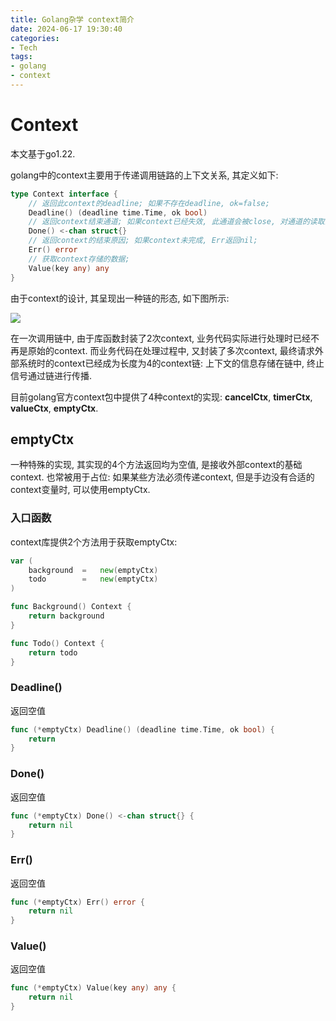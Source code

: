 ```yaml
---
title: Golang杂学 context简介
date: 2024-06-17 19:30:40
categories:
- Tech
tags:
- golang
- context
---
```


# Context

本文基于go1.22. 

golang中的context主要用于传递调用链路的上下文关系, 其定义如下:

```go
type Context interface {
    // 返回此context的deadline; 如果不存在deadline, ok=false;
    Deadline() (deadline time.Time, ok bool)
    // 返回context结束通道; 如果context已经失效, 此通道会被close, 对通道的读取会立即返回;
    Done() <-chan struct{}
    // 返回context的结束原因; 如果context未完成, Err返回nil;
    Err() error
    // 获取context存储的数据;
    Value(key any) any
}
```

由于context的设计, 其呈现出一种链的形态, 如下图所示:

![](context_chain.drawio.png)

在一次调用链中, 由于库函数封装了2次context, 业务代码实际进行处理时已经不再是原始的context. 而业务代码在处理过程中, 又封装了多次context, 最终请求外部系统时的context已经成为长度为4的context链: 上下文的信息存储在链中, 终止信号通过链进行传播.

目前golang官方context包中提供了4种context的实现: **cancelCtx**, **timerCtx**, **valueCtx**, **emptyCtx**.

## emptyCtx

一种特殊的实现, 其实现的4个方法返回均为空值, 是接收外部context的基础context. 也常被用于占位: 如果某些方法必须传递context, 但是手边没有合适的context变量时, 可以使用emptyCtx. 

### 入口函数

context库提供2个方法用于获取emptyCtx:

```go
var (
    background	=	new(emptyCtx)
    todo		=	new(emptyCtx)
)

func Background() Context {
    return background
}

func Todo() Context {
    return todo
}
```

### Deadline()

返回空值

```go
func (*emptyCtx) Deadline() (deadline time.Time, ok bool) {
    return
}
```

### Done()

返回空值

```go
func (*emptyCtx) Done() <-chan struct{} {
    return nil
}
```

### Err()

返回空值

```go
func (*emptyCtx) Err() error {
    return nil
}
```

### Value()

返回空值

```go
func (*emptyCtx) Value(key any) any {
    return nil
}
```

